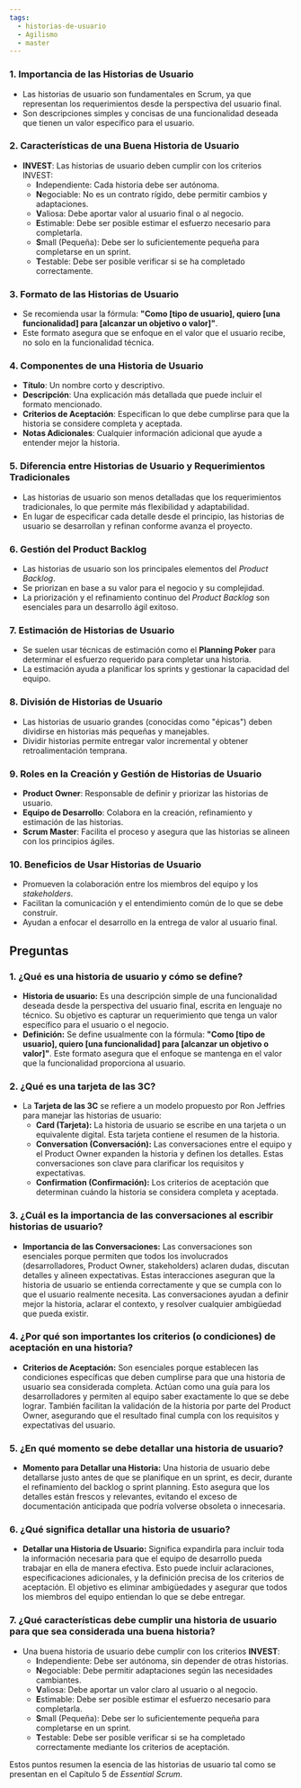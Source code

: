 ```yaml
---
tags:
  - historias-de-usuario
  - Agilismo
  - master
---
```

### 1. **Importancia de las Historias de Usuario**

- Las historias de usuario son fundamentales en Scrum, ya que representan los requerimientos desde la perspectiva del usuario final.
- Son descripciones simples y concisas de una funcionalidad deseada que tienen un valor específico para el usuario.

### 2. **Características de una Buena Historia de Usuario**

- **INVEST**: Las historias de usuario deben cumplir con los criterios INVEST:
    - **I**ndependiente: Cada historia debe ser autónoma.
    - **N**egociable: No es un contrato rígido, debe permitir cambios y adaptaciones.
    - **V**aliosa: Debe aportar valor al usuario final o al negocio.
    - **E**stimable: Debe ser posible estimar el esfuerzo necesario para completarla.
    - **S**mall (Pequeña): Debe ser lo suficientemente pequeña para completarse en un sprint.
    - **T**estable: Debe ser posible verificar si se ha completado correctamente.

### 3. **Formato de las Historias de Usuario**

- Se recomienda usar la fórmula: **"Como [tipo de usuario], quiero [una funcionalidad] para [alcanzar un objetivo o valor]"**.
- Este formato asegura que se enfoque en el valor que el usuario recibe, no solo en la funcionalidad técnica.

### 4. **Componentes de una Historia de Usuario**

- **Título**: Un nombre corto y descriptivo.
- **Descripción**: Una explicación más detallada que puede incluir el formato mencionado.
- **Criterios de Aceptación**: Especifican lo que debe cumplirse para que la historia se considere completa y aceptada.
- **Notas Adicionales**: Cualquier información adicional que ayude a entender mejor la historia.

### 5. **Diferencia entre Historias de Usuario y Requerimientos Tradicionales**

- Las historias de usuario son menos detalladas que los requerimientos tradicionales, lo que permite más flexibilidad y adaptabilidad.
- En lugar de especificar cada detalle desde el principio, las historias de usuario se desarrollan y refinan conforme avanza el proyecto.

### 6. **Gestión del Product Backlog**

- Las historias de usuario son los principales elementos del _Product Backlog_.
- Se priorizan en base a su valor para el negocio y su complejidad.
- La priorización y el refinamiento continuo del _Product Backlog_ son esenciales para un desarrollo ágil exitoso.

### 7. **Estimación de Historias de Usuario**

- Se suelen usar técnicas de estimación como el **Planning Poker** para determinar el esfuerzo requerido para completar una historia.
- La estimación ayuda a planificar los sprints y gestionar la capacidad del equipo.

### 8. **División de Historias de Usuario**

- Las historias de usuario grandes (conocidas como "épicas") deben dividirse en historias más pequeñas y manejables.
- Dividir historias permite entregar valor incremental y obtener retroalimentación temprana.

### 9. **Roles en la Creación y Gestión de Historias de Usuario**

- **Product Owner**: Responsable de definir y priorizar las historias de usuario.
- **Equipo de Desarrollo**: Colabora en la creación, refinamiento y estimación de las historias.
- **Scrum Master**: Facilita el proceso y asegura que las historias se alineen con los principios ágiles.

### 10. **Beneficios de Usar Historias de Usuario**

- Promueven la colaboración entre los miembros del equipo y los _stakeholders_.
- Facilitan la comunicación y el entendimiento común de lo que se debe construir.
- Ayudan a enfocar el desarrollo en la entrega de valor al usuario final.

## Preguntas 

### 1. **¿Qué es una historia de usuario y cómo se define?**
   - **Historia de usuario:** Es una descripción simple de una funcionalidad deseada desde la perspectiva del usuario final, escrita en lenguaje no técnico. Su objetivo es capturar un requerimiento que tenga un valor específico para el usuario o el negocio.
   - **Definición:** Se define usualmente con la fórmula: **"Como [tipo de usuario], quiero [una funcionalidad] para [alcanzar un objetivo o valor]"**. Este formato asegura que el enfoque se mantenga en el valor que la funcionalidad proporciona al usuario.

### 2. **¿Qué es una tarjeta de las 3C?**
   - La **Tarjeta de las 3C** se refiere a un modelo propuesto por Ron Jeffries para manejar las historias de usuario:
     - **Card (Tarjeta):** La historia de usuario se escribe en una tarjeta o un equivalente digital. Esta tarjeta contiene el resumen de la historia.
     - **Conversation (Conversación):** Las conversaciones entre el equipo y el Product Owner expanden la historia y definen los detalles. Estas conversaciones son clave para clarificar los requisitos y expectativas.
     - **Confirmation (Confirmación):** Los criterios de aceptación que determinan cuándo la historia se considera completa y aceptada.

### 3. **¿Cuál es la importancia de las conversaciones al escribir historias de usuario?**
   - **Importancia de las Conversaciones:** Las conversaciones son esenciales porque permiten que todos los involucrados (desarrolladores, Product Owner, stakeholders) aclaren dudas, discutan detalles y alineen expectativas. Estas interacciones aseguran que la historia de usuario se entienda correctamente y que se cumpla con lo que el usuario realmente necesita. Las conversaciones ayudan a definir mejor la historia, aclarar el contexto, y resolver cualquier ambigüedad que pueda existir.

### 4. **¿Por qué son importantes los criterios (o condiciones) de aceptación en una historia?**
   - **Criterios de Aceptación:** Son esenciales porque establecen las condiciones específicas que deben cumplirse para que una historia de usuario sea considerada completa. Actúan como una guía para los desarrolladores y permiten al equipo saber exactamente lo que se debe lograr. También facilitan la validación de la historia por parte del Product Owner, asegurando que el resultado final cumpla con los requisitos y expectativas del usuario.

### 5. **¿En qué momento se debe detallar una historia de usuario?**
   - **Momento para Detallar una Historia:** Una historia de usuario debe detallarse justo antes de que se planifique en un sprint, es decir, durante el refinamiento del backlog o sprint planning. Esto asegura que los detalles están frescos y relevantes, evitando el exceso de documentación anticipada que podría volverse obsoleta o innecesaria.

### 6. **¿Qué significa detallar una historia de usuario?**
   - **Detallar una Historia de Usuario:** Significa expandirla para incluir toda la información necesaria para que el equipo de desarrollo pueda trabajar en ella de manera efectiva. Esto puede incluir aclaraciones, especificaciones adicionales, y la definición precisa de los criterios de aceptación. El objetivo es eliminar ambigüedades y asegurar que todos los miembros del equipo entiendan lo que se debe entregar.

### 7. **¿Qué características debe cumplir una historia de usuario para que sea considerada una buena historia?**
   - Una buena historia de usuario debe cumplir con los criterios **INVEST**:
     - **I**ndependiente: Debe ser autónoma, sin depender de otras historias.
     - **N**egociable: Debe permitir adaptaciones según las necesidades cambiantes.
     - **V**aliosa: Debe aportar un valor claro al usuario o al negocio.
     - **E**stimable: Debe ser posible estimar el esfuerzo necesario para completarla.
     - **S**mall (Pequeña): Debe ser lo suficientemente pequeña para completarse en un sprint.
     - **T**estable: Debe ser posible verificar si se ha completado correctamente mediante los criterios de aceptación. 

Estos puntos resumen la esencia de las historias de usuario tal como se presentan en el Capítulo 5 de *Essential Scrum*.